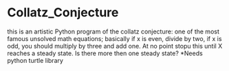 # Collatz_Conjecture
this is an artistic Python program of the collatz conjecture: one of the most famous unsolved math equations; basically if x is even, divide by two, if x is odd, you should multiply by three and add one. At no point stopu this until X reaches a steady state. Is there more then one steady state? *Needs python turtle library
